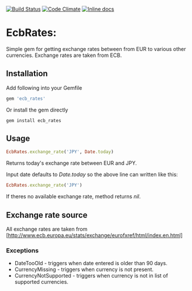 [![Build Status](https://travis-ci.org/ucetnictvi-on-line/ecb_rates.svg)](https://travis-ci.org/ucetnictvi-on-line/ico-validator)
[![Code Climate](https://codeclimate.com/github/ucetnictvi-on-line/ecb_rates/badges/gpa.svg)](https://codeclimate.com/github/ucetnictvi-on-line/ecb_rates)
[![Inline docs](http://inch-ci.org/github/ucetnictvi-on-line/ecb_rates.svg?branch=master)](http://inch-ci.org/github/ucetnictvi-on-line/ecb_rates)

# EcbRates:

Simple gem for getting exchange rates between from EUR to various other currencies.
Exchange rates are taken from ECB.

## Installation

Add following into your Gemfile

```ruby
gem 'ecb_rates'
```

Or install the gem directly

```
gem install ecb_rates
```

## Usage

```ruby
EcbRates.exchange_rate('JPY', Date.today)
```

Returns today's exchange rate between EUR and JPY.

Input date defaults to *Date.today* so the above line can written like this:

```ruby
EcbRates.exchange_rate('JPY')
```

If theres no available exchange rate, method returns *nil*.

## Exchange rate source

All exchange rates are taken from [http://www.ecb.europa.eu/stats/exchange/eurofxref/html/index.en.html]

### Exceptions
* DateTooOld - triggers when date entered is older than 90 days.
* CurrencyMissing - triggers when currency is not present.
* CurrencyNotSupported - triggers when currency is not in list of supported
currencies.
